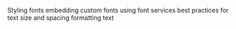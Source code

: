 Styling fonts
embedding custom fonts
using font services
best practices for text size and spacing
formatting text
